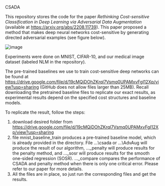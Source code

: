 CSADA

This repository stores the code for the paper _Rethinking Cost-sensitive Classification in Deep Learning via Adversarial Data Augmentation_ (available at https://arxiv.org/abs/2208.11739). This paper proposed a method that makes deep neural networks cost-sensitive by generating directed adversarial examples (see figure below).

![image](https://user-images.githubusercontent.com/65100313/205723574-2a794edd-0e60-4af9-ac5f-b848c3bbd8bc.png)

Experiments were done on MNIST, CIFAR-10, and our medical image dataset (labeled NLM in the repository). 

The pre-trained baselines we use to train cost-sensitive deep networks can be found at https://drive.google.com/file/d/19cMQjDOhZKrql7Vsmq0UPAMxvFgI12Xp/view?usp=sharing (GitHub does not allow files larger than 25MB). Recall downloading the pretrained baseline files to replicate our exact results, as experimental results depend on the specified cost structures and baseline models. 

To replicate the result, follow the steps:
1) download desired folder from https://drive.google.com/file/d/19cMQjDOhZKrql7Vsmq0UPAMxvFgI12Xp/view?usp=sharing
2) file mnist_baseline_train produces a pre-trained baseline model, which is already provided in the directory. File ...\csada or ...\AdvAug will produce the result of our algorithm, ...\_penalty will produce results for the penalty method, and ...\_sosr will produce results for the smooth one-sided regression (SOSR). ...\_compare compares the performance of CSADA and penalty method when there is only one critical error. Please refer to our paper for more details.  
3) All the files are in place, so just run the corresponding files and get the results. 
